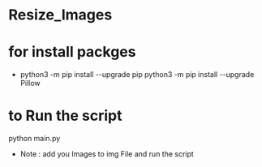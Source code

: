 # Resize_Images
# for install packges
* python3 -m pip install --upgrade pip
python3 -m pip install --upgrade Pillow

# to Run the script
python main.py

* Note : add you Images to img File and run the script
